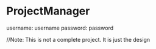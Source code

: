 # ProjectManager
username: username
password: password

//Note:
This is not a complete project. It is just the design
